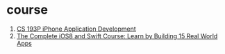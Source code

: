 # course
1. [CS 193P iPhone Application Development](http://web.stanford.edu/class/cs193p/cgi-bin/drupal/)
2. [The Complete iOS8 and Swift Course: Learn by Building 15 Real World Apps](https://www.udemy.com/complete-ios-developer-course/#/)
